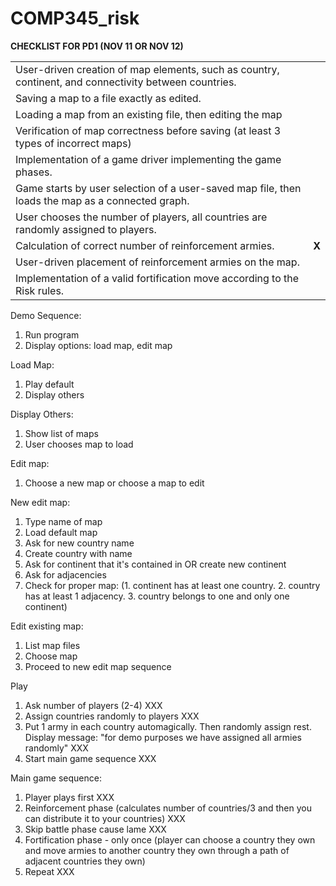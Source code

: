 # COMP345_risk 
<strong>CHECKLIST FOR PD1 (NOV 11 OR NOV 12)</strong>
<table>
<tr>
<td>User-driven creation of map elements, such as country, continent, and connectivity between countries.</td><td></td>
</tr>
<tr>
<td>Saving a map to a file exactly as edited.</td><td></td>
</tr>
<tr>
<td>Loading a map from an existing file, then editing the map</td><td></td>
</tr>
<tr>
<td>Verification of map correctness before saving (at least 3 types of incorrect maps)</td><td></td>
</tr>
<tr>
<td>Implementation of a game driver implementing the game phases.</td><td></td>
</tr>
<tr>
<td>Game starts by user selection of a user-saved map file, then loads the map as a connected graph.</td><td></td>
</tr>
<tr>
<td>User chooses the number of players, all countries are randomly assigned to players.</td><td></td>
</tr>
<tr>
<td>Calculation of correct number of reinforcement armies.</td><td><strong>X</strong></td>
</tr>
<tr>
<td>User-driven placement of reinforcement armies on the map.</td><td></td>
</tr>
<tr>
<td>Implementation of a valid fortification move according to the Risk rules. </td><td></td>
</tr>
</table>

Demo Sequence:</br>
1. Run program</br>
2. Display options: load map, edit map</br>

Load Map:</br>
1. Play default</br>
2. Display others</br>

Display Others:</br>
1. Show list of maps</br>
2. User chooses map to load</br>

Edit map:</br>
1. Choose a new map or choose a map to edit</br>

New edit map:</br>
1. Type name of map</br>
2. Load default map</br>
3. Ask for new country name</br>
4. Create country with name</br>
5. Ask for continent that it's contained in OR create new continent</br>
6. Ask for adjacencies</br>
7. Check for proper map: (1. continent has at least one country. 2. country has at least 1 adjacency. 3. country belongs to one and only one continent)</br>

Edit existing map:</br>
1. List map files</br>
2. Choose map</br>
3. Proceed to new edit map sequence</br>

Play</br>
1. Ask number of players (2-4) XXX </br>
2. Assign countries randomly to players XXX </br>
3. Put 1 army in each country automagically. Then randomly assign rest. Display message: "for demo purposes we have assigned all armies randomly" XXX </br>
4. Start main game sequence XXX </br>

Main game sequence:</br>
1. Player plays first XXX </br>
2. Reinforcement phase (calculates number of countries/3 and then you can distribute it to your countries) XXX </br>
3. Skip battle phase cause lame XXX </br>
4. Fortification phase - only once (player can choose a country they own and move armies to another country they own through a path of adjacent countries they own)</br>
5. Repeat XXX </br>
